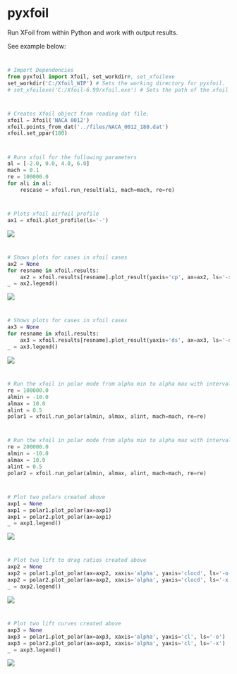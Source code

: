 # pyxfoil
Run XFoil from within Python and work with output results.

See example below:

#
``` python
# Import Dependencies
from pyxfoil import Xfoil, set_workdir#, set_xfoilexe
set_workdir('C:/Xfoil_WIP') # Sets the working directory for pyxfoil.
# set_xfoilexe('C:/Xfoil-6.99/xfoil.exe') # Sets the path of the xfoil executable.
```

#
``` python
# Creates Xfoil object from reading dat file.
xfoil = Xfoil('NACA 0012')
xfoil.points_from_dat('../files/NACA_0012_180.dat')
xfoil.set_ppar(180)
```

#
``` python
# Runs xfoil for the following parameters
al = [-2.0, 0.0, 4.0, 6.0]
mach = 0.1
re = 100000.0
for ali in al:
    rescase = xfoil.run_result(ali, mach=mach, re=re)
```

#
``` python
# Plots xfoil airfoil profile
ax1 = xfoil.plot_profile(ls='-')
```
![](./figures/pyxfoil_plots.py.1.svg)

#
``` python
# Shows plots for cases in xfoil cases
ax2 = None
for resname in xfoil.results:
    ax2 = xfoil.results[resname].plot_result(yaxis='cp', ax=ax2, ls='-x')
_ = ax2.legend()
```
![](./figures/pyxfoil_plots.py.2.svg)

#
``` python
# Shows plots for cases in xfoil cases
ax3 = None
for resname in xfoil.results:
    ax3 = xfoil.results[resname].plot_result(yaxis='ds', ax=ax3, ls='-o')
_ = ax3.legend()
```
![](./figures/pyxfoil_plots.py.3.svg)

#
``` python
# Run the xfoil in polar mode from alpha min to alpha max with interval
re = 100000.0
almin = -10.0
almax = 10.0
alint = 0.5
polar1 = xfoil.run_polar(almin, almax, alint, mach=mach, re=re)
```

#
``` python
# Run the xfoil in polar mode from alpha min to alpha max with interval
re = 200000.0
almin = -10.0
almax = 10.0
alint = 0.5
polar2 = xfoil.run_polar(almin, almax, alint, mach=mach, re=re)
```

#
``` python
# Plot two polars created above
axp1 = None
axp1 = polar1.plot_polar(ax=axp1)
axp1 = polar2.plot_polar(ax=axp1)
_ = axp1.legend()
```
![](./figures/pyxfoil_plots.py.4.svg)

#
``` python
# Plot two lift to drag ratios created above
axp2 = None
axp2 = polar1.plot_polar(ax=axp2, xaxis='alpha', yaxis='clocd', ls='-o')
axp2 = polar2.plot_polar(ax=axp2, xaxis='alpha', yaxis='clocd', ls='-x')
_ = axp2.legend()
```
![](./figures/pyxfoil_plots.py.5.svg)

#
``` python
# Plot two lift curves created above
axp3 = None
axp3 = polar1.plot_polar(ax=axp3, xaxis='alpha', yaxis='cl', ls='-o')
axp3 = polar2.plot_polar(ax=axp3, xaxis='alpha', yaxis='cl', ls='-x')
_ = axp3.legend()
```
![](./figures/pyxfoil_plots.py.6.svg)
